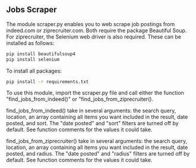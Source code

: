 ## Jobs Scraper

The module scraper.py enables you to web scrape job postings from indeed.com or ziprecruiter.com. Both require the package Beautiful Soup. For ziprecruiter, the Selenium web driver is also required. These can be installed as follows:

```bash
pip install beautifulsoup4
pip install selenium
```

To install all packages:

```bash
pip install -r requirements.txt
```

To use this module, import the scraper.py file and call either the function "find_jobs_from_indeed()" or "find_jobs_from_ziprecruiter(). 

find_jobs_from_indeed() take in several arguments: the search query, location, an array containing all items you want included in the result, date posted, and sort. The "date posted" and "sort" filters are turned off by default. See function comments for the values it could take.

find_jobs_from_ziprecruiter() take in several arguments: the search query, location, an array containing all items you want included in the result, date posted, and radius. The "date posted" and "radius" filters are turned off by default. See function comments for the values it could take.
